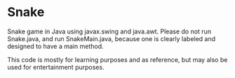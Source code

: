 # Snake
Snake game in Java using javax.swing and java.awt.
Please do not run Snake.java, and run SnakeMain.java, because one is clearly labeled and designed to have a main method.

This code is mostly for learning purposes and as reference, but may also be used for entertainment purposes.
